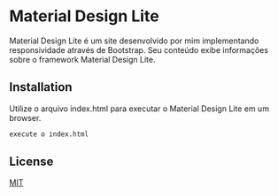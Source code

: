 # Material Design Lite

Material Design Lite é um site desenvolvido por mim implementando responsividade através de Bootstrap.
Seu conteúdo exibe informações sobre o framework Material Design Lite.

## Installation

Utilize o arquivo index.html para executar o Material Design Lite em um browser.

```bash
execute o index.html
```

## License
[MIT](https://choosealicense.com/licenses/mit/)
